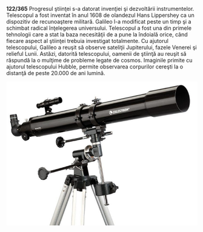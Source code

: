 **122/365** Progresul ştiinţei s-a datorat invenţiei şi dezvoltării instrumentelor. Telescopul a fost inventat în anul 1608 de olandezul Hans Lippershey ca un dispozitiv de recunoaştere militară. Galileo l-a modificat peste un timp şi a schimbat radical înţelegerea universului. Telescopul a fost una din primele tehnologii care a stat la baza necesităţii de a pune la îndoială orice, când fiecare aspect al ştiinţei trebuia investigat totalmente. Cu ajutorul telescopului, Galileo a reuşit să observe sateliţii Jupiterului, fazele Venerei şi relieful Lunii. Astăzi, datorită telescopului, oamenii de ştiinţă au reuşit să răspundă la o mulţime de probleme legate de cosmos. Imaginile primite cu ajutorul telescopului Hubble, permite observarea corpurilor cereşti la o distanţă de peste 20.000 de ani lumină.

![Telescop](image-1.jpg)
